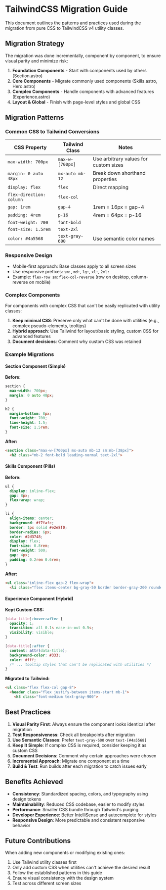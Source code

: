 # TailwindCSS Migration Guide

This document outlines the patterns and practices used during the migration from pure CSS to TailwindCSS v4 utility classes.

## Migration Strategy

The migration was done incrementally, component by component, to ensure visual parity and minimize risk:

1. **Foundation Components** - Start with components used by others (Section.astro)
2. **Core Components** - Migrate commonly used components (Skills.astro, Hero.astro)
3. **Complex Components** - Handle components with advanced features (Experience.astro)
4. **Layout & Global** - Finish with page-level styles and global CSS

## Migration Patterns

### Common CSS to Tailwind Conversions

| CSS Property | Tailwind Class | Notes |
|-------------|----------------|-------|
| `max-width: 700px` | `max-w-[700px]` | Use arbitrary values for custom sizes |
| `margin: 0 auto 48px` | `mx-auto mb-12` | Break down shorthand properties |
| `display: flex` | `flex` | Direct mapping |
| `flex-direction: column` | `flex-col` | |
| `gap: 1rem` | `gap-4` | 1rem = 16px = gap-4 |
| `padding: 4rem` | `p-16` | 4rem = 64px = p-16 |
| `font-weight: 700` | `font-bold` | |
| `font-size: 1.5rem` | `text-2xl` | |
| `color: #4a5568` | `text-gray-600` | Use semantic color names |

### Responsive Design

- Mobile-first approach: Base classes apply to all screen sizes
- Use responsive prefixes: `sm:`, `md:`, `lg:`, `xl:`, `2xl:`
- Example: `flex-row sm:flex-col-reverse` (row on desktop, column-reverse on mobile)

### Complex Components

For components with complex CSS that can't be easily replicated with utility classes:

1. **Keep minimal CSS**: Preserve only what can't be done with utilities (e.g., complex pseudo-elements, tooltips)
2. **Hybrid approach**: Use Tailwind for layout/basic styling, custom CSS for advanced features
3. **Document decisions**: Comment why custom CSS was retained

### Example Migrations

#### Section Component (Simple)
**Before:**
```css
section {
  max-width: 700px;
  margin: 0 auto 48px;
}

h2 {
  margin-bottom: 8px;
  font-weight: 700;
  line-height: 1.5;
  font-size: 1.5rem;
}
```

**After:**
```html
<section class="max-w-[700px] mx-auto mb-12 sm:mb-[38px]">
  <h2 class="mb-2 font-bold leading-normal text-2xl">
```

#### Skills Component (Pills)
**Before:**
```css
ul {
  display: inline-flex;
  gap: 8px;
  flex-wrap: wrap;
}

li {
  align-items: center;
  background: #f7fafc;
  border: 1px solid #e2e8f0;
  border-radius: 6px;
  color: #2d3748;
  display: flex;
  font-size: 0.8rem;
  font-weight: 500;
  gap: 4px;
  padding: 0.2rem 0.6rem;
}
```

**After:**
```html
<ul class="inline-flex gap-2 flex-wrap">
  <li class="flex items-center bg-gray-50 border border-gray-200 rounded-md text-gray-700 text-sm font-medium gap-1 px-2.5 py-0.5">
```

#### Experience Component (Hybrid)
**Kept Custom CSS:**
```css
[data-title]:hover:after {
  opacity: 1;
  transition: all 0.1s ease-in-out 0.5s;
  visibility: visible;
}

[data-title]:after {
  content: attr(data-title);
  background-color: #333;
  color: #fff;
  /* ... tooltip styles that can't be replicated with utilities */
}
```

**Migrated to Tailwind:**
```html
<ul class="flex flex-col gap-8">
  <header class="flex justify-between items-start mb-1">
    <h3 class="font-medium text-gray-900">
```

## Best Practices

1. **Visual Parity First**: Always ensure the component looks identical after migration
2. **Test Responsiveness**: Check all breakpoints after migration
3. **Use Semantic Classes**: Prefer `text-gray-600` over `text-[#4a5568]`
4. **Keep It Simple**: If complex CSS is required, consider keeping it as custom CSS
5. **Document Decisions**: Comment why certain approaches were chosen
6. **Incremental Approach**: Migrate one component at a time
7. **Build & Test**: Run builds after each migration to catch issues early

## Benefits Achieved

- **Consistency**: Standardized spacing, colors, and typography using design tokens
- **Maintainability**: Reduced CSS codebase, easier to modify styles
- **Performance**: Smaller CSS bundle through Tailwind's purging
- **Developer Experience**: Better IntelliSense and autocomplete for styles
- **Responsive Design**: More predictable and consistent responsive behavior

## Future Contributions

When adding new components or modifying existing ones:

1. Use Tailwind utility classes first
2. Only add custom CSS when utilities can't achieve the desired result
3. Follow the established patterns in this guide
4. Ensure visual consistency with the design system
5. Test across different screen sizes